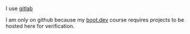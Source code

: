 I use [gitlab](https://gitlab.com/danieldiemer)

I am only on github because my [boot.dev](https://www.boot.dev/) course requires projects to be hosted here for verification.

<!---
danieldiemer/danieldiemer is a ✨ special ✨ repository because its `README.md` (this file) appears on your GitHub profile.
You can click the Preview link to take a look at your changes.
--->
